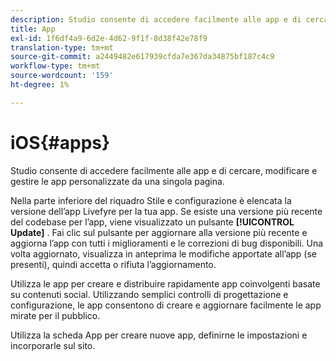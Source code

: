 ```yaml
---
description: Studio consente di accedere facilmente alle app e di cercare, modificare e gestire le app personalizzate da una singola pagina.
title: App
exl-id: 1f6df4a9-6d2e-4d62-9f1f-8d38f42e78f9
translation-type: tm+mt
source-git-commit: a2449482e617939cfda7e367da34875bf187c4c9
workflow-type: tm+mt
source-wordcount: '159'
ht-degree: 1%

---
```


# iOS{#apps}

Studio consente di accedere facilmente alle app e di cercare, modificare e gestire le app personalizzate da una singola pagina.

Nella parte inferiore del riquadro Stile e configurazione è elencata la versione dell’app Livefyre per la tua app. Se esiste una versione più recente del codebase per l’app, viene visualizzato un pulsante **[!UICONTROL Update]** . Fai clic sul pulsante per aggiornare alla versione più recente e aggiorna l’app con tutti i miglioramenti e le correzioni di bug disponibili. Una volta aggiornato, visualizza in anteprima le modifiche apportate all’app (se presenti), quindi accetta o rifiuta l’aggiornamento.

Utilizza le app per creare e distribuire rapidamente app coinvolgenti basate su contenuti social. Utilizzando semplici controlli di progettazione e configurazione, le app consentono di creare e aggiornare facilmente le app mirate per il pubblico.

Utilizza la scheda App per creare nuove app, definirne le impostazioni e incorporarle sul sito.
